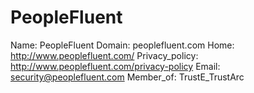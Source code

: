 
# PeopleFluent

Name: PeopleFluent
Domain: peoplefluent.com
Home: http://www.peoplefluent.com/
Privacy_policy: http://www.peoplefluent.com/privacy-policy
Email: security@peoplefluent.com
Member_of: TrustE_TrustArc
